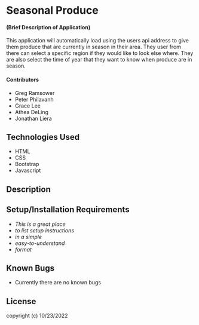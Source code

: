 # Seasonal Produce

#### (Brief Description of Application)
This application will automatically load using the users api address to give them produce that are currently in season in their area. They user from there can select a specific region if they would like to look else where. They are also select the time of year that they want to know when produce are in season.
#### Contributors
  * Greg Ramsower
  * Peter Philavanh
  * Grace Lee
  * Athea DeLing
  * Jonathan Liera

## Technologies Used
  * HTML
  * CSS
  * Bootstrap
  * Javascript

## Description

## Setup/Installation Requirements

* _This is a great place_
* _to list setup instructions_
* _in a simple_
* _easy-to-understand_
* _format_

## Known Bugs
  * Currently there are no known bugs

## License
copyright (c) 10/23/2022